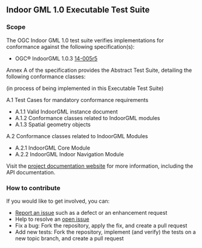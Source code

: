 ## Indoor GML 1.0 Executable Test Suite

### Scope

The OGC Indoor GML 1.0 test suite verifies implementations for conformance against the following specification(s):

- OGC® IndoorGML 1.0.3 [14-005r5](http://docs.opengeospatial.org/is/14-005r5/14-005r5.html) 

Annex A of the specification provides the Abstract Test Suite, detailing the following conformance classes:

(in process of being implemented in this Executable Test Suite)

A.1 Test Cases for mandatory conformance requirements

- A.1.1 Valid IndoorGML instance document
- A.1.2 Conformance classes related to IndoorGML modules
- A.1.3 Spatial geometry objects


A.2 Conformance classes related to IndoorGML Modules

- A.2.1 IndoorGML Core Module
- A.2.2 IndoorGML Indoor Navigation Module



Visit the [project documentation website](http://opengeospatial.github.io/ets-indoorgml10/) 
for more information, including the API documentation.

### How to contribute

If you would like to get involved, you can:

* [Report an issue](https://github.com/opengeospatial/ets-indoorgml10/issues) such as a defect or 
an enhancement request
* Help to resolve an [open issue](https://github.com/opengeospatial/ets-indoorgml10/issues?q=is%3Aopen)
* Fix a bug: Fork the repository, apply the fix, and create a pull request
* Add new tests: Fork the repository, implement (and verify) the tests on a new topic branch, 
and create a pull request
